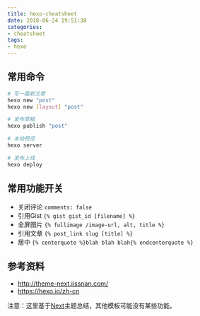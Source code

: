 ```yaml
---
title: hexo-cheatsheet
date: 2018-06-24 19:51:38
categories:
- cheatsheet
tags:
- hexo
---
```


## 常用命令

```sh
# 写一篇新文章
hexo new "post"
hexo new [layout] "post"

# 发布草稿
hexo publish "post"

# 本地预览
hexo server

# 发布上线
hexo deploy
```

## 常用功能开关

* 关闭评论 `comments: false` 
* 引用Gist `{% gist gist_id [filename] %}`
* 全屏图片 `{% fullimage /image-url, alt, title %}`
* 引用文章 `{% post_link slug [title] %}`
* 居中 `{% centerquote %}blah blah blah{% endcenterquote %}`

## 参考资料

* http://theme-next.iissnan.com/
* https://hexo.io/zh-cn

注意：这里基于[Next](http://theme-next.iissnan.com/)主题总结，其他模板可能没有某些功能。
